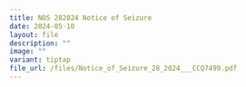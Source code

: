 ```yaml
---
title: NOS 282024 Notice of Seizure
date: 2024-05-10
layout: file
description: ""
image: ""
variant: tiptap
file_url: /files/Notice_of_Seizure_28_2024___CCQ7499.pdf
---
```


